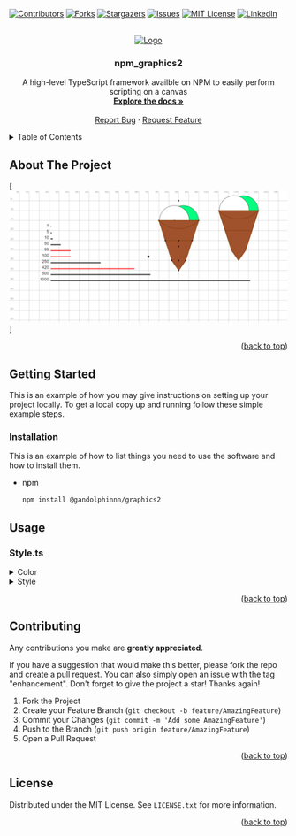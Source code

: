 <a name="readme-top"></a>

[![Contributors][contributors-shield]][contributors-url]
[![Forks][forks-shield]][forks-url]
[![Stargazers][stars-shield]][stars-url]
[![Issues][issues-shield]][issues-url]
[![MIT License][license-shield]][license-url]
[![LinkedIn][linkedin-shield]][linkedin-url]

<br>
<div align="center">
  <a href="https://github.com/gandolphinnn/npm_graphics2">
    <img src="images/logo.png" alt="Logo" width="80" height="80">
  </a>

<h3 align="center">npm_graphics2</h3>

  <p align="center">
    A high-level TypeScript framework availble on NPM to easily perform scripting on a canvas
    <br>
    <a href="https://github.com/gandolphinnn/npm_graphics2"><strong>Explore the docs »</strong></a>
    <br>  <br>
    <a href="https://github.com/gandolphinnn/npm_graphics2/issues">Report Bug</a>
    ·
    <a href="https://github.com/gandolphinnn/npm_graphics2/issues">Request Feature</a>
  </p>
</div>

<!-- TABLE OF CONTENTS -->
<details>
	<summary>Table of Contents</summary>
	<ol>
		<li><a href="#about-the-project">About The Project</a></li>
		<li>
			<a href="#getting-started">Getting Started</a>
			<ul>
				<li><a href="#installation">Installation</a></li>
			</ul>
		</li>
		<li>
			<a href="#usage">Usage</a>
			<ul>
				<li><a href="#style">Style</a></li>
				<li><a href="#index">Index</a></li>
			</ul>
		</li>
		<li><a href="#contributing">Contributing</a></li>
		<li><a href="#license">License</a></li>
	</ol>
</details>

<!-- ABOUT THE PROJECT -->

## About The Project

[![Product Name Screen Shot][product-screenshot]]

<p align="right">(<a href="#readme-top">back to top</a>)</p>

## Getting Started

This is an example of how you may give instructions on setting up your project locally.
To get a local copy up and running follow these simple example steps.

### Installation

This is an example of how to list things you need to use the software and how to install them.

- npm
  ```sh
  npm install @gandolphinnn/graphics2
  ```

<!-- USAGE EXAMPLES -->

## Usage

### Style.ts
<details>
<summary>Color</summary>
The Color class represents a color in RGBA format (Red, Green, Blue, Alpha).
The class also has three getter methods: hexStr, rgbaStr, and rgbaObj, which return the color in hexadecimal string format, RGBA string format, and RGBA object format, respectively.

The Color class must be called using its static methods, since the constructor is private.
- The byName method creates a Color from a color name.
- The byStr method creates a Color from an RGBA string.
- The byValues method creates a Color from individual RGBA values.
- The byObj method creates a Color from an RGBA object.
- The default method creates a Color using the default color (black, but can be modified).
</details>

<details>
<summary>Style</summary>
The Style class represents a style that can be applied to a canvas element.
It has 5 main properties: fillStyle, strokeStyle, lineWidth, textAlign, and font:
<table>
	<thead>
		<tr>
			<th>Property</th>
			<th>Type</th>
		</tr>
	</thead>
	<tbody>
		<tr>
			<td>fillStyle</td>
			<td>SubStyle</td>
		</tr>
		<tr>
			<td>strokeStyle</td>
			<td>SubStyle</td>
		</tr>
		<tr>
			<td>lineWidth</td>
			<td>number</td>
		</tr>
		<tr>
			<td>textAlign</td>
			<td>string</td>
		</tr>
		<tr>
			<td>font</td>
			<td>Font</td>
		</tr>
	</tbody>
</table>

The SubStyle type is a union type that can be a Color, CanvasGradient, or CanvasPattern.
The Font type is a string that represents a font in the format of ${number}px ${string}.

The Style class can also perform merge operations with other Style instances using the merge method: it is used to override the properties of the current Style with the properties of another Style.
Undefined properties are not overridden, null properties set the merged property to undefind.
The empty and default methods create an empty and default Style, respectively.
These methods return the Style instance itself, allowing the methods to be chained together.
</details>

<p align="right">(<a href="#readme-top">back to top</a>)</p>

<!-- CONTRIBUTING -->

## Contributing

Any contributions you make are **greatly appreciated**.

If you have a suggestion that would make this better, please fork the repo and create a pull request.
You can also simply open an issue with the tag "enhancement".
Don't forget to give the project a star! Thanks again!

1. Fork the Project
2. Create your Feature Branch (`git checkout -b feature/AmazingFeature`)
3. Commit your Changes (`git commit -m 'Add some AmazingFeature'`)
4. Push to the Branch (`git push origin feature/AmazingFeature`)
5. Open a Pull Request

<p align="right">(<a href="#readme-top">back to top</a>)</p>

<!-- LICENSE -->

## License

Distributed under the MIT License. See `LICENSE.txt` for more information.

<p align="right">(<a href="#readme-top">back to top</a>)</p>

<!-- MARKDOWN LINKS & IMAGES -->
<!-- https://www.markdownguide.org/basic-syntax/#reference-style-links -->

[contributors-shield]: https://img.shields.io/github/contributors/gandolphinnn/npm_graphics2.svg?style=for-the-badge
[contributors-url]: https://github.com/gandolphinnn/npm_graphics2/graphs/contributors
[forks-shield]: https://img.shields.io/github/forks/gandolphinnn/npm_graphics2.svg?style=for-the-badge
[forks-url]: https://github.com/gandolphinnn/npm_graphics2/network/members
[stars-shield]: https://img.shields.io/github/stars/gandolphinnn/npm_graphics2.svg?style=for-the-badge
[stars-url]: https://github.com/gandolphinnn/npm_graphics2/stargazers
[issues-shield]: https://img.shields.io/github/issues/gandolphinnn/npm_graphics2.svg?style=for-the-badge
[issues-url]: https://github.com/gandolphinnn/npm_graphics2/issues
[license-shield]: https://img.shields.io/github/license/gandolphinnn/npm_graphics2.svg?style=for-the-badge
[license-url]: https://github.com/gandolphinnn/npm_graphics2/blob/master/LICENSE.txt
[linkedin-shield]: https://img.shields.io/badge/-LinkedIn-black.svg?style=for-the-badge&logo=linkedin&colorB=555
[linkedin-url]: https://linkedin.com/in/luca-gandolfi-531a93214
[product-screenshot]: demo.png